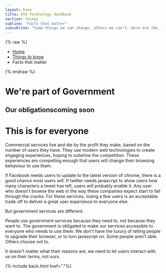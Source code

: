 ```yaml
---
layout: base
title: DTA Technology Handbook
section: things
subline: "Facts that matter"
subsubline: "Some things we can change, others we can't. Here are the facts we're bound by."
---
```


{% raw %}

<nav class="uikit-breadcrumbs" aria-label="breadcrumb">
  <ul class="uikit-link-list uikit-link-list--inline">
    <li><a href="/handbook">Home</a></li>
    <li><a href="/handbook/things/">Things to know</a></li>
    <li>Facts that matter</li>
  </ul>
</nav>

{% endraw %}

# We're part of Government
<h2 class="uikit-display-3">Our obligations<span class="badge">coming&nbsp;soon</span></h2>


# This is for everyone
Commercial services live and die by the profit they make, based on the number of users they have. They use modern web technologies to create engaging experiences, hoping to outshine the competition. These experiences are compelling enough that users will change their browsing behaviour to use them.

If Facebook needs users to update to the latest version of chrome, there is a good chance most users will. If twitter needs javascript to show users how many characters a tweet has left, users will probably enable it. Any user who doesn't browse the web in the way these companies expect start to fall through the cracks. For these services, losing a few users is an acceptable trade off to deliver a great user experience to everyone else.

But government services are different.

People use government services because they need to, not because they want to. The government is obligated to make our services accessible to everyone who needs to use them. We don't have the luxury of telling people to upgrade their browser, or to turn javascript on. Some people aren't able. Others choose not to.

It doesn't matter what their reasons are, we need to let users interact with us on their terms, not ours.

{% include back.html href="."%}
